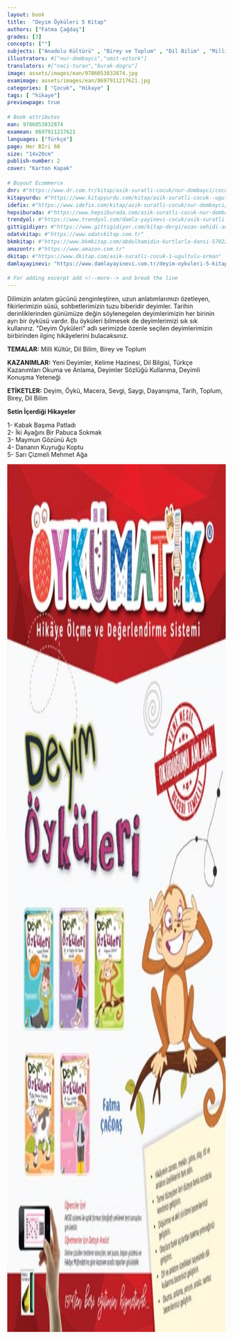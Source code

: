 ```yaml
---
layout: book
title:  "Deyim Öyküleri 5 Kitap"
authors: ["Fatma Çağdaş"]
grades: [3]
concepts: [""]
subjects: ["Anadolu Kültürü" , "Birey ve Toplum" , "Dil Bilim" , "Milli Kültür"]
illustrators: #["nur-dombayci","umit-ozturk"]
translators: #["naci-turan","burak-dogru"]
image: assets/images/ean/9786053832874.jpg
examimage: assets/images/ean/8697911217621.jpg
categories: [ "Çocuk", "Hikaye" ]
tags: [ "hikaye"]
previewpage: true

# Book attributes
ean: 9786053832874
examean: 8697911217621
languages: ["Türkçe"]
page: Her Bİri 60
size: "14x20cm"
publish-number: 2
cover: "Karton Kapak"

# Buyout Ecommerce
dnr: #"https://www.dr.com.tr/kitap/asik-suratli-cocuk/nur-dombayci/cocuk-ve-genclik/genclik-10-yas/roman-oyku/urunno=0000000723980"
kitapyurdu: #"https://www.kitapyurdu.com/kitap/asik-suratli-cocuk--ugultulu-orman/495662.html&filter_name=As%C4%B1k+Suratl%C4%B1+%C3%87ocuk"
idefix: #"https://www.idefix.com/kitap/asik-suratli-cocuk/nur-dombayci/cocuk-ve-genclik/genclik-10-yas/roman-oyku/urunno=0000000723980"
hepsiburada: #"https://www.hepsiburada.com/asik-suratli-cocuk-nur-dombayci-p-HBV000002J0RS"
trendyol: #"https://www.trendyol.com/damla-yayinevi-cocuk/asik-suratli-cocuk-ugultulu-orman-p-3320525"
gittigidiyor: #"https://www.gittigidiyor.com/kitap-dergi/ezan-sehidi-adnan-menderes_pdp_732728793"
odatvkitap: #"https://www.odatvkitap.com.tr"
bkmkitap: #"https://www.bkmkitap.com/abdulhamidin-kurtlarla-dansi-578226"
amazontr: #"https://www.amazon.com.tr"
dkitap: #"https://www.dkitap.com/asik-suratli-cocuk-1-ugultulu-orman"
damlayayinevi: "https://www.damlayayinevi.com.tr/deyim-oykuleri-5-kitap-hds"

# For adding excerpt add <!--more--> and break the line
---
```

Dilimizin anlatım gücünü zenginleştiren, uzun anlatımlarımızı özetleyen, fikirlerimizin süsü, sohbetlerimizin tuzu biberidir deyimler.
Tarihin derinliklerinden günümüze değin söylenegelen deyimlerimizin her birinin ayrı bir öyküsü vardır.
Bu öyküleri bilmesek de deyimlerimizi sık sık kullanırız.
"Deyim Öyküleri" adlı serimizde özenle seçilen deyimlerimizin birbirinden ilginç hikâyelerini bulacaksınız.

**TEMALAR:** Milli Kültür, Dil Bilim, Birey ve Toplum

**KAZANIMLAR:** Yeni Deyimler, Kelime Hazinesi, Dil Bilgisi, Türkçe Kazanımları Okuma ve Anlama, Deyimler Sözlüğü Kullanma, Deyimli Konuşma Yeteneği

**ETİKETLER:** Deyim, Öykü, Macera, Sevgi, Saygı, Dayanışma, Tarih, Toplum, Birey, Dil Bilim

**Setin İçerdiği Hikayeler**

1- Kabak Başıma Patladı<br>
2- İki Ayağını Bir Pabuca Sokmak<br>
3- Maymun Gözünü Açtı<br>
4- Dananın Kuyruğu Koptu<br>
5- Sarı Çizmeli Mehmet Ağa

<img style="height: 50vh" src="/assets/images/ean/8697911217621.jpg" alt="">
<!--more--> 